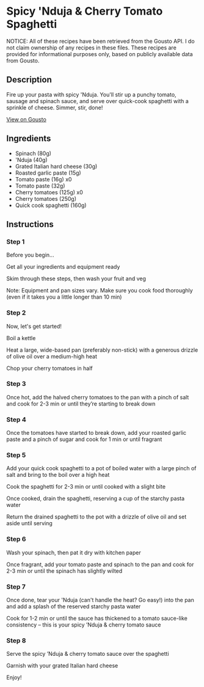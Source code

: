 # Spicy 'Nduja & Cherry Tomato Spaghetti

NOTICE: All of these recipes have been retrieved from the Gousto API. I do not claim ownership of any recipes in these files. These recipes are provided for informational purposes only, based on publicly available data from Gousto.

## Description

Fire up your pasta with spicy 'Nduja. You'll stir up a punchy tomato, sausage and spinach sauce, and serve over quick-cook spaghetti with a sprinkle of cheese. Simmer, stir, done! 

[View on Gousto](https://www.gousto.co.uk/recipes/cookbook/spicy-nduja-cherry-tomato-spaghetti)

## Ingredients

- Spinach (80g)
-  'Nduja (40g)
- Grated Italian hard cheese (30g)
- Roasted garlic paste (15g)
- Tomato paste (16g) x0
- Tomato paste (32g)
- Cherry tomatoes (125g) x0
- Cherry tomatoes (250g)
- Quick cook spaghetti (160g)

## Instructions


### Step 1

Before you begin...

Get all your ingredients and equipment ready

Skim through these steps, then wash your fruit and veg

Note: Equipment and pan sizes vary. Make sure you cook food thoroughly (even if it takes you a little longer than 10 min)


### Step 2

Now, let's get started!

Boil a kettle

Heat a large, wide-based pan (preferably non-stick) with a generous drizzle of olive oil over a medium-high heat

Chop your cherry tomatoes in half


### Step 3

Once hot, add the halved cherry tomatoes to the pan with a pinch of salt and cook for 2-3 min or until they’re starting to break down


### Step 4

Once the tomatoes have started to break down, add your roasted garlic paste and a pinch of sugar and cook for 1 min or until fragrant


### Step 5

Add your quick cook spaghetti to a pot of boiled water with a large pinch of salt and bring to the boil over a high heat

Cook the spaghetti for 2-3 min or until cooked with a slight bite

Once cooked, drain the spaghetti, reserving a cup of the starchy pasta water

Return the drained spaghetti to the pot with a drizzle of olive oil and set aside until serving


### Step 6

Wash your spinach, then pat it dry with kitchen paper

Once fragrant, add your tomato paste and spinach to the pan and cook for 2-3 min or until the spinach has slightly wilted


### Step 7

Once done, tear your 'Nduja (can't handle the heat? Go easy!) into the pan and add a splash of the reserved starchy pasta water

Cook for 1-2 min or until the sauce has thickened to a tomato sauce-like consistency – this is your spicy ’Nduja & cherry tomato sauce

### Step 8

Serve the spicy ’Nduja & cherry tomato sauce over the spaghetti

Garnish with your grated Italian hard cheese

Enjoy!

